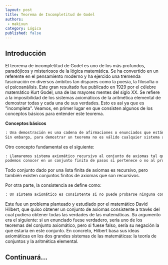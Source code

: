 ```yaml
---
layout: post
title: Teorema de Incompletitud de Godel
authors:
 - makixun
category: Lógica
published: false
---
```


## Introducción

El teorema de incompletitud de Godel es uno de los más profundos, paradójicos y misteriosos de la lógica matemática. Se ha convertido en un referente en el pensamiento moderno y ha ejercido una tremenda fascinación en diversos ámbitos tan dispares como la poesía, la filosofía o el psicoanálisis.
Este gran resultado fue publicado en 1929 por el célebre matemático Kurt Godel, una de las mayores mentes del siglo XX. Se refiere a la imposibilidad de los sistemas axiomáticos de la aritmética elemental de demostrar todas y cada una de sus verdades. Esto es así ya que es "incompleta". Veamos, en primer lugar en que consisten algunos de los conceptos básicos para entender este teorema.

**Conceptos básicos**
~~~markdown
: Una demostración es una cadena de afirmaciones o enunciados que están unidas por reglas lógicas bien determinadas. Estos enunciados pueden ser axiomas (resultados que se dan por válido al inicio de un razonamiento) o simples consecuencias de estos axiomas, dando lugar a lo que se llama teorema. 
Sin embargo, para demostrar un teorema no es válido cualquier sistema axiomático que se nos muestre, por eso es necesaria una pequeña precisión para seleccionar los axiomas adecuados para demostrar un enunciado. Como veremos, este es uno de los puntos fundamentales para entender el Teorema de Incompletitud.
~~~

Otro concepto fundamental es el siguiente:
~~~markdown
: Llamaremos sistema axiomático recursivo al conjunto de axiomas tal que, dado un enunciado cualquiera,
podemos conocer en un conjunto finito de pasos si pertenece o no al propio conjunto.
~~~
Todo conjunto dado por una lista finita de axiomas es recursivo, pero también existen conjuntos finitos de axiomas que son recursivos.  

Por otra parte, la consistencia se define como:
~~~markdown
: Un sistema axiomático es consistente si no puede probarse ninguna contradicción a partir de los axiomas.
~~~

Este fue un problema planteado y estudiado por el matemático David Hilbert, que quiso obtener un conjunto de axiomas consistente a través del cual pudiera obtener todas las verdades de las matemáticas. 
Su argumento era el siguiente: si un enunciado fuese verdadero, sería uno de los teoremas del conjunto axiomático, pero si fuese falso, sería su negación la que estaría en este conjunto. 
En concreto, Hilbert basa sus ideas axiomáticas en los dos grandes sistemas de las matemáticas: la teoría de conjuntos y la aritmética elemental.

## Continuará...
 
